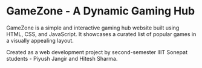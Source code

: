 # GameZone - A Dynamic Gaming Hub
GameZone is a simple and interactive gaming hub website built using HTML, CSS, and JavaScript. It showcases a curated list of popular games in a visually appealing layout.

Created as a web development project by second-semester IIIT Sonepat students - Piyush Jangir and Hitesh Sharma.
